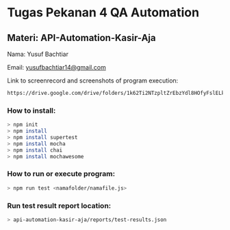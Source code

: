 # Tugas Pekanan 4 QA Automation

## Materi: API-Automation-Kasir-Aja

Nama: Yusuf Bachtiar

Email: yusufbachtiar14@gmail.com

Link to screenrecord and screenshots of program execution:
   ```sh
   https://drive.google.com/drive/folders/1k62Ti2NTzpltZrEbzYdl8HOfyFslELkw?usp=sharing
   ```

### How to install:
  ```sh
> npm init
> npm install
> npm install supertest
> npm install mocha
> npm install chai
> npm install mochawesome
  ```


### How to run or execute program:
  ```sh
> npm run test <namafolder/namafile.js> 
  ```


### Run test result report location:
  ```sh
> api-automation-kasir-aja/reports/test-results.json
  ```